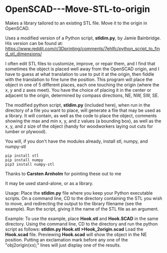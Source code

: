 # OpenSCAD---Move-STL-to-origin
Makes a library tailored to an existing STL file. Move it to the origin in OpenSCAD.

Uses a modified version of a Python script, **stldim.py**, by Jamie Bainbridge. His version can be found at:
  https://www.reddit.com/r/3Dprinting/comments/7ehlfc/python_script_to_find_stl_dimensions/

I often edit STL files to customize, improve, or repair them, and I find that sometimes the object is placed well away from the OpenSCAD origin, and I have to guess at what translation to use to put it at the origin, then fiddle with the translation to fine tune the position. This program will place the object in one of 5 different places, each one touching the origin (where the x, y and z axes meet). You have the choice of placing it in the center or adjacent to the origin, determined by compass directions, NE, NW, SW, SE.

The modified python script, **stldim.py** (included here), when run in the directory of a file you want to place, will generate a file that may be used as a library. It will contain, as well as the code to place the object, comments showing the max and min x, y, and z values (a bounding box), as well as the x, y, and z size of the object (handy for woodworkers laying out cuts for lumber or plywood).

You will, if you don't have the modules already, install stl, numpy, and numpy-stl

    pip install stl
    pip install numpy
    pip3 install numpy-stl

Thanks to **Carsten Arnholm** for pointing these out to me

It may be used stand-alone, or as a library.

Usage: Place the **stldim.py** file where you keep your Python executable scripts. On a command line, CD to the directory containing the STL you wish to move, and redirecting the output to the library filename (see the example). Run the script, giving it the name of the STL file as an argument.

Example: To use the example, place **Hook.stl** and **Hook.SCAD** in the same directory. Using the command line, CD to the directory and run the python script as follows: **stldim.py Hook.stl >Hook_2origin.scad** 
Load the **Hook.scad** file.
Previewing **Hook.scad** will show the object in the NE position.
Putting an exclamation mark before any one of the "obj2origin(xx);" lines will just display one of the results.

